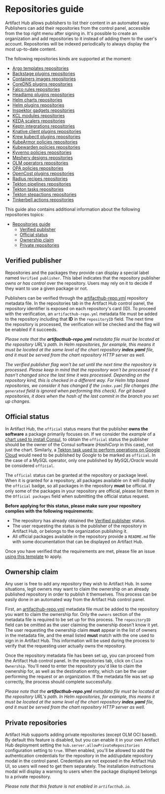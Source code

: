 # Repositories guide

Artifact Hub allows publishers to list their content in an automated way. Publishers can add their repositories from the control panel, accessible from the top right menu after signing in. It's possible to create an organization and add repositories to it instead of adding them to the user's account. Repositories will be indexed periodically to always display the most up-to-date content.

The following repositories kinds are supported at the moment:

- [Argo templates repositories](https://github.com/khulnasoft/artifacthub/blob/master/docs/argo_templates_repositories.md)
- [Backstage plugins repositories](https://github.com/khulnasoft/artifacthub/blob/master/docs/backstage_plugins_repositories.md)
- [Containers images repositories](https://github.com/khulnasoft/artifacthub/blob/master/docs/container_images_repositories.md)
- [CoreDNS plugins repositories](https://github.com/khulnasoft/artifacthub/blob/master/docs/coredns_plugins_repositories.md)
- [Falco rules repositories](https://github.com/khulnasoft/artifacthub/blob/master/docs/falco_rules_repositories.md)
- [Headlamp plugins repositories](https://github.com/khulnasoft/artifacthub/blob/master/docs/headlamp_plugins_repositories.md)
- [Helm charts repositories](https://github.com/khulnasoft/artifacthub/blob/master/docs/helm_charts_repositories.md)
- [Helm plugins repositories](https://github.com/khulnasoft/artifacthub/blob/master/docs/helm_plugins_repositories.md)
- [Inspektor gadgets repositories](https://github.com/khulnasoft/artifacthub/blob/master/docs/inspektor_gadgets_repositories.md)
- [KCL modules repositories](https://github.com/khulnasoft/artifacthub/blob/master/docs/kcl_modules_repositories.md)
- [KEDA scalers repositories](https://github.com/khulnasoft/artifacthub/blob/master/docs/keda_scalers_repositories.md)
- [Keptn integrations repositories](https://github.com/khulnasoft/artifacthub/blob/master/docs/keptn_integrations_repositories.md)
- [Knative client plugins repositories](https://github.com/khulnasoft/artifacthub/blob/master/docs/knative_client_plugins_repositories.md)
- [Krew kubectl plugins repositories](https://github.com/khulnasoft/artifacthub/blob/master/docs/krew_kubectl_plugins_repositories.md)
- [KubeArmor policies repositories](https://github.com/khulnasoft/artifacthub/blob/master/docs/kubearmor_policies_repositories.md)
- [Kubewarden policies repositories](https://github.com/khulnasoft/artifacthub/blob/master/docs/kubewarden_policies_repositories.md)
- [Kyverno policies repositories](https://github.com/khulnasoft/artifacthub/blob/master/docs/kyverno_policies_repositories.md)
- [Meshery designs repositories](https://github.com/khulnasoft/artifacthub/blob/master/docs/meshery_designs_repositories.md)
- [OLM operators repositories](https://github.com/khulnasoft/artifacthub/blob/master/docs/olm_operators_repositories.md)
- [OPA policies repositories](https://github.com/khulnasoft/artifacthub/blob/master/docs/opa_policies_repositories.md)
- [OpenCost plugins repositories](https://github.com/khulnasoft/artifacthub/blob/master/docs/opencost_plugins_repositories.md)
- [Radius recipes repositories](https://github.com/khulnasoft/artifacthub/blob/master/docs/radius_recipes_repositories.md)
- [Tekton pipelines repositories](https://github.com/khulnasoft/artifacthub/blob/master/docs/tekton_pipelines_repositories.md)
- [Tekton tasks repositories](https://github.com/khulnasoft/artifacthub/blob/master/docs/tekton_tasks_repositories.md)
- [Tekton stepactions repositories](https://github.com/khulnasoft/artifacthub/blob/master/docs/tekton_stepactions_repositories.md)
- [Tinkerbell actions repositories](https://github.com/khulnasoft/artifacthub/blob/master/docs/tinkerbell_actions_repositories.md)

This guide also contains additional information about the following repositories topics:

- [Repositories guide](#repositories-guide)
  - [Verified publisher](#verified-publisher)
  - [Official status](#official-status)
  - [Ownership claim](#ownership-claim)
  - [Private repositories](#private-repositories)

## Verified publisher

Repositories and the packages they provide can display a special label named `Verified publisher`. This label indicates that the repository publisher *owns or has control* over the repository. Users may rely on it to decide if they want to use a given package or not.

Publishers can be verified through the [artifacthub-repo.yml](https://github.com/khulnasoft/artifacthub/blob/master/docs/metadata/artifacthub-repo.yml) repository metadata file. In the repositories tab in the Artifact Hub control panel, the repository identifier is exposed on each repository's card (ID). To proceed with the verification, an `artifacthub-repo.yml` metadata file must be added to the repository including that **ID** in the `repositoryID` field. The next time the repository is processed, the verification will be checked and the flag will be enabled if it succeeds.

*Please note that the **artifacthub-repo.yml** metadata file must be located at the repository URL's path. In Helm repositories, for example, this means it must be located at the same level of the chart repository **index.yaml** file, and it must be served from the chart repository HTTP server as well.*

*The verified publisher flag won't be set until the next time the repository is processed. Please keep in mind that the repository won't be processed if it hasn't changed since the last time it was processed. Depending on the repository kind, this is checked in a different way. For Helm http based repositories, we consider it has changed if the `index.yaml` file changes (the `generated` field is ignored when performing this check). For git based repositories, it does when the hash of the last commit in the branch you set up changes.*

## Official status

In Artifact Hub, the `official` status means that the publisher **owns the software** a package primarily focuses on. If we consider the *example* of a [chart used to install Consul](https://artifacthub.io/packages/helm/hashicorp/consul), to obtain the `official` status the publisher should be the owner of the Consul software (*HashiCorp* in this case), not just the chart. Similarly, a [Tekton task used to perform operations on Google Cloud](https://artifacthub.io/packages/tekton-task/tekton-catalog-tasks/gcloud) would need to be published by *Google* to be marked as `official`. In the case of a MySQL operator, only one published by *MySQL/Oracle* would be considered `official`.

The `official` status can be granted at the repository or package level. When it is granted for a repository, all packages available on it will display the `official` badge, so all packages in the repository **must** be official. If only some of the packages in your repository are official, please list them in the `Official packages` field when submitting the official status request.

**Before applying for this status, please make sure your repository complies with the following requirements:**

- The repository has already obtained the [Verified publisher](https://artifacthub.io/docs/topics/repositories/#verified-publisher) status.
- The user requesting the status is the publisher of the repository in Artifact Hub, or belongs to the organization publishing it.
- All official packages available in the repository provide a `README.md` file with some documentation that can be displayed on Artifact Hub.

Once you have verified that the requirements are met, please file an issue [using this template](https://github.com/khulnasoft/artifacthub/issues/new?assignees=&labels=official+status+request&template=official-status-request.md&title=%5BOFFICIAL%5D+Your+repository+or+project+name) to apply.

## Ownership claim

Any user is free to add any repository they wish to Artifact Hub. In some situations, legit owners may want to claim the ownership on an already published repository in order to publish it themselves. This process can be easily done in an automated way from the Artifact Hub control panel.

First, an [artifacthub-repo.yml](https://github.com/khulnasoft/artifacthub/blob/master/docs/metadata/artifacthub-repo.yml) metadata file must be added to the repository you want to claim the ownership for. Only the `owners` section of the metadata file is required to be set up for this process. The `repositoryID` field can be omitted as the user claiming the ownership doesn't know it yet. The user requesting the ownership claim **must** appear in the list of owners in the metadata file, and the email listed **must** match with the one used to sign in in Artifact Hub. This information will be used during the process to verify that the requesting user actually owns the repository.

Once the repository metadata file has been set up, you can proceed from the Artifact Hub control panel. In the repositories tab, click on `Claim Ownership`. You'll need to enter the repository you'd like to claim the ownership for, as well as the destination entity, which can be the user performing the request or an organization. If the metadata file was set up correctly, the process should complete successfully.

*Please note that the **artifacthub-repo.yml** metadata file must be located at the repository URL's path. In Helm repositories, for example, this means it must be located at the same level of the chart repository **index.yaml** file, and it must be served from the chart repository HTTP server as well.*

## Private repositories

Artifact Hub supports adding private repositories (except OLM OCI based). By default this feature is disabled, but you can enable it in your own Artifact Hub deployment setting the `hub.server.allowPrivateRepositories` configuration setting to `true`. When enabled, you'll be allowed to add the authentication credentials for the repository in the add/update repository modal in the control panel. Credentials are not exposed in the Artifact Hub UI, so users will need to get them separately. The installation instructions modal will display a warning to users when the package displayed belongs to a private repository.

*Please note that this feature is not enabled in `artifacthub.io`.*
